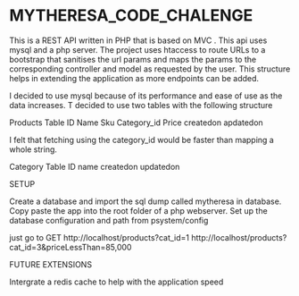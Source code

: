 # MYTHERESA_CODE_CHALENGE

This is a REST API written in PHP that is based on MVC . This api uses mysql and a php server. The project uses htaccess to route URLs to a bootstrap that sanitises the url params and maps the params to the corresponding controller and model as requested by the user.
This structure helps in extending the application as more endpoints can be added.

I decided to use mysql because of its performance and ease of use as the data increases.
T decided to use two tables with the following structure

Products Table
ID
Name
Sku
Category_id
Price
createdon
apdatedon

I felt that fetching using the category_id would be faster than mapping a whole string. 

Category Table
ID
name
createdon
updatedon


SETUP

Create a database and import the sql dump called mytheresa in database.
Copy paste the app into the root folder of a php webserver.
Set up the database configuration and path from psystem/config

just go to 
GET http://localhost/products?cat_id=1
http://localhost/products?cat_id=3&priceLessThan=85,000

FUTURE EXTENSIONS

Intergrate a redis cache to help with the application speed

